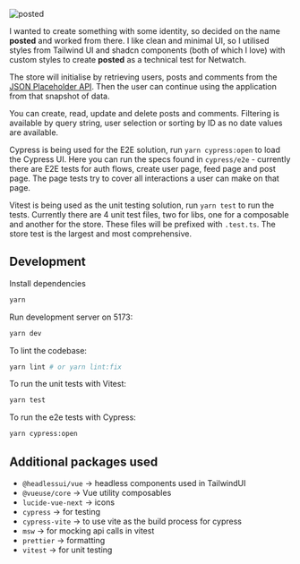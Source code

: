 ![posted](https://github.com/danielj247/posted/assets/92366070/d76266b5-f084-4823-8b3e-cfe5e9d1dd42)

I wanted to create something with some identity, so decided on the name **posted** and worked from there. I like clean and minimal UI, so I utilised styles from Tailwind UI and shadcn components (both of which I love) with custom styles to create **posted** as a technical test for Netwatch.

The store will initialise by retrieving users, posts and comments from the [JSON Placeholder API](https://jsonplaceholder.typicode.com/). Then the user can continue using the application from that snapshot of data.

You can create, read, update and delete posts and comments. Filtering is available by query string, user selection or sorting by ID as no date values are available.

Cypress is being used for the E2E solution, run `yarn cypress:open` to load the Cypress UI. Here you can run the specs found in `cypress/e2e` - currently there are E2E tests for auth flows, create user page, feed page and post page. The page tests try to cover all interactions a user can make on that page.

Vitest is being used as the unit testing solution, run `yarn test` to run the tests. Currently there are 4 unit test files, two for libs, one for a composable and another for the store. These files will be prefixed with `.test.ts`. The store test is the largest and most comprehensive.

## Development

Install dependencies
```bash
yarn
```

Run development server on 5173:
```bash
yarn dev
```

To lint the codebase:
```bash
yarn lint # or yarn lint:fix
```

To run the unit tests with Vitest:
```bash
yarn test
```

To run the e2e tests with Cypress:
```bash
yarn cypress:open
```

## Additional packages used
- `@headlessui/vue` -> headless components used in TailwindUI
- `@vueuse/core` -> Vue utility composables
- `lucide-vue-next` -> icons
- `cypress` -> for testing
- `cypress-vite` -> to use vite as the build process for cypress
- `msw` -> for mocking api calls in vitest
- `prettier` -> formatting
- `vitest` -> for unit testing
